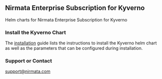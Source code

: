 ## Nirmata Enterprise Subscription for Kyverno

Helm charts for Nirmata Enterprise Subscription for Kyverno

### Install the Kyverno Chart 
The [installation](./nirmata/README.md) guide lists the instructions to install the Kyverno helm chart as well as the parameters that can be configured during installation.


### Support or Contact

support@nirmata.com
